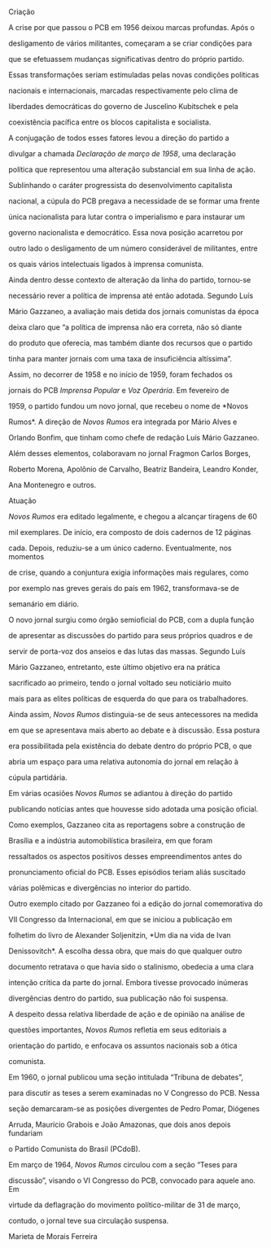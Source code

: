 

Criação



A crise por que passou o PCB em 1956 deixou marcas profundas. Após o

desligamento de vários militantes, começaram a se criar condições para

que se efetuassem mudanças significativas dentro do próprio partido.

Essas transformações seriam estimuladas pelas novas condições políticas

nacionais e internacionais, marcadas respectivamente pelo clima de

liberdades democráticas do governo de Juscelino Kubitschek e pela

coexistência pacífica entre os blocos capitalista e socialista.



A conjugação de todos esses fatores levou a direção do partido a

divulgar a chamada *Declaração de março de 1958*, uma declaração

política que representou uma alteração substancial em sua linha de ação.

Sublinhando o caráter progressista do desenvolvimento capitalista

nacional, a cúpula do PCB pregava a necessidade de se formar uma frente

única nacionalista para lutar contra o imperialismo e para instaurar um

governo nacionalista e democrático. Essa nova posição acarretou por

outro lado o desligamento de um número considerável de militantes, entre

os quais vários intelectuais ligados à imprensa comunista.



Ainda dentro desse contexto de alteração da linha do partido, tornou-se

necessário rever a política de imprensa até então adotada. Segundo Luís

Mário Gazzaneo, a avaliação mais detida dos jornais comunistas da época

deixa claro que “a política de imprensa não era correta, não só diante

do produto que oferecia, mas também diante dos recursos que o partido

tinha para manter jornais com uma taxa de insuficiência altíssima”.



Assim, no decorrer de 1958 e no início de 1959, foram fechados os

jornais do PCB *Imprensa Popular* e *Voz Operária*. Em fevereiro de

1959, o partido fundou um novo jornal, que recebeu o nome de *Novos

Rumos*. A direção de *Novos Rumos* era integrada por Mário Alves e

Orlando Bonfim, que tinham como chefe de redação Luís Mário Gazzaneo.

Além desses elementos, colaboravam no jornal Fragmon Carlos Borges,

Roberto Morena, Apolônio de Carvalho, Beatriz Bandeira, Leandro Konder,

Ana Montenegro e outros.



Atuação



*Novos Rumos* era editado legalmente, e chegou a alcançar tiragens de 60

mil exemplares. De início, era composto de dois cadernos de 12 páginas

cada. Depois, reduziu-se a um único caderno. Eventualmente, nos momentos

de crise, quando a conjuntura exigia informações mais regulares, como

por exemplo nas greves gerais do país em 1962, transformava-se de

semanário em diário.



O novo jornal surgiu como órgão semioficial do PCB, com a dupla função

de apresentar as discussões do partido para seus próprios quadros e de

servir de porta-voz dos anseios e das lutas das massas. Segundo Luís

Mário Gazzaneo, entretanto, este último objetivo era na prática

sacrificado ao primeiro, tendo o jornal voltado seu noticiário muito

mais para as elites políticas de esquerda do que para os trabalhadores.



Ainda assim, *Novos Rumos* distinguia-se de seus antecessores na medida

em que se apresentava mais aberto ao debate e à discussão. Essa postura

era possibilitada pela existência do debate dentro do próprio PCB, o que

abria um espaço para uma relativa autonomia do jornal em relação à

cúpula partidária.



Em várias ocasiões *Novos Rumos* se adiantou à direção do partido

publicando notícias antes que houvesse sido adotada uma posição oficial.

Como exemplos, Gazzaneo cita as reportagens sobre a construção de

Brasília e a indústria automobilística brasileira, em que foram

ressaltados os aspectos positivos desses empreendimentos antes do

pronunciamento oficial do PCB. Esses episódios teriam aliás suscitado

várias polêmicas e divergências no interior do partido.



Outro exemplo citado por Gazzaneo foi a edição do jornal comemorativa do

VII Congresso da Internacional, em que se iniciou a publicação em

folhetim do livro de Alexander Soljenitzin, *Um dia na vida de Ivan

Denissovitch*. A escolha dessa obra, que mais do que qualquer outro

documento retratava o que havia sido o stalinismo, obedecia a uma clara

intenção crítica da parte do jornal. Embora tivesse provocado inúmeras

divergências dentro do partido, sua publicação não foi suspensa.



A despeito dessa relativa liberdade de ação e de opinião na análise de

questões importantes, *Novos Rumos* refletia em seus editoriais a

orientação do partido, e enfocava os assuntos nacionais sob a ótica

comunista.



Em 1960, o jornal publicou uma seção intitulada “Tribuna de debates”,

para discutir as teses a serem examinadas no V Congresso do PCB. Nessa

seção demarcaram-se as posições divergentes de Pedro Pomar, Diógenes

Arruda, Maurício Grabois e João Amazonas, que dois anos depois fundariam

o Partido Comunista do Brasil (PCdoB).



Em março de 1964, *Novos Rumos* circulou com a seção “Teses para

discussão”, visando o VI Congresso do PCB, convocado para aquele ano. Em

virtude da deflagração do movimento político-militar de 31 de março,

contudo, o jornal teve sua circulação suspensa.



Marieta de Morais Ferreira



